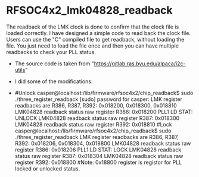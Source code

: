 # RFSOC4x2_lmk04828_readback
The readback of the LMK clock is done to confirm that the clock file is loaded correctly. I have designed a simple code to read back the clock file. Users can use the "C" compiled file to get readback, without loading the file. You just need to load the file once and then you can have multiple readbacks to check your PLL status. 
- The source code is taken from "https://gitlab.ras.byu.edu/alpaca/i2c-utils"
- I did some of the modifications.
  
- #Unlock
casper@localhost:/lib/firmware/rfsoc4x2/chip_readback$ sudo ./three_register_readback
[sudo] password for casper: 
LMK register readbacks are R386, R387, R392: 0x018200, 0x018300, 0x018810
LMK04828 readback status raw register R386: 0x018200
PLL1 LD STAT: UNLOCK
LMK04828 readback status raw register R387: 0x018300
LMK04828 readback status raw register R392: 0x018810
#Lock
casper@localhost:/lib/firmware/rfsoc4x2/chip_readback$ sudo ./three_register_readback
LMK register readbacks are R386, R387, R392: 0x018206, 0x018304, 0x018800
LMK04828 readback status raw register R386: 0x018206
PLL1 LD STAT: LOCK
LMK04828 readback status raw register R387: 0x018304
LMK04828 readback status raw register R392: 0x018800
#Note: 0x18800 register is registor  for PLL locked or unlocked status. 
